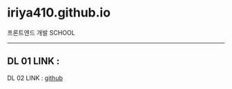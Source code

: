 # iriya410.github.io
프론트엔드 개발 SCHOOL

------
DL 01
LINK : 
------
DL 02
LINK : [github](iriya410/github.io)
